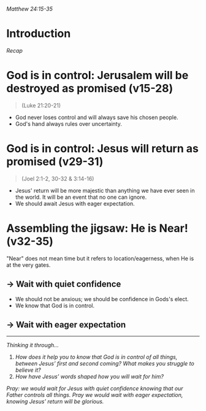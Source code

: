 *Matthew 24:15-35* 

# Introduction
*Recap*


# God is in control: Jerusalem will be destroyed as promised (v15-28)
> (Luke 21:20-21)

- God never loses control and will always save his chosen people.
- God's hand always rules over uncertainty.
# God is in control: Jesus will return as promised (v29-31)
> (Joel 2:1-2, 30-32 & 3:14-16)

- Jesus' return will be more majestic than anything we have ever seen in the world. It will be an event that no one can ignore. 
- We should await Jesus with eager expectation.
# Assembling the jigsaw: He is Near! (v32-35)
"Near" does not mean time but it refers to location/eagerness, when He is at the very gates.
## → Wait with quiet confidence
- We should not be anxious; we should be confidence in Gods's elect.
- We know that God is in control.
## → Wait with eager expectation


----
*Thinking it through...*
1. *How does it help you to know that God is in control of all things, between Jesus’ first and second coming? What makes you struggle to believe it?*
2. *How have Jesus’ words shaped how you will wait for him?*

*Pray: we would wait for Jesus with quiet confidence knowing that our Father controls all things. Pray we would wait with eager expectation, knowing Jesus’ return will be glorious.*